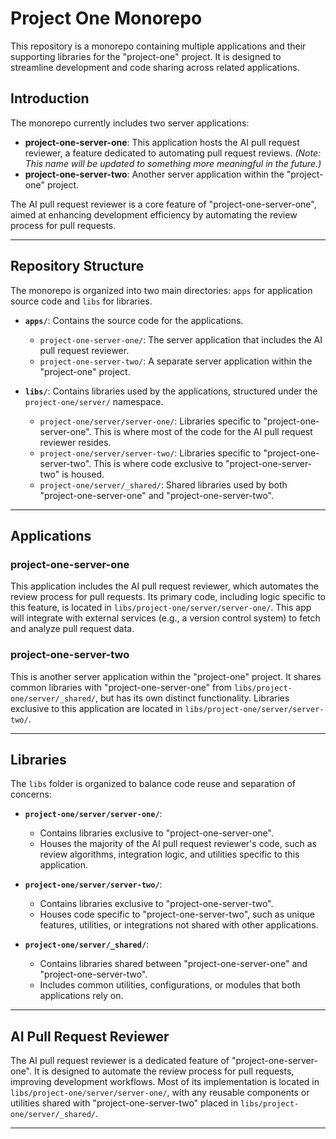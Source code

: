 # Project One Monorepo

This repository is a monorepo containing multiple applications and their supporting libraries for the "project-one" project. It is designed to streamline development and code sharing across related applications.

## Introduction

The monorepo currently includes two server applications:

- **project-one-server-one**: This application hosts the AI pull request reviewer, a feature dedicated to automating pull request reviews. *(Note: This name will be updated to something more meaningful in the future.)*
- **project-one-server-two**: Another server application within the "project-one" project.

The AI pull request reviewer is a core feature of "project-one-server-one", aimed at enhancing development efficiency by automating the review process for pull requests.

---

## Repository Structure

The monorepo is organized into two main directories: `apps` for application source code and `libs` for libraries.

- **`apps/`**: Contains the source code for the applications.
  - `project-one-server-one/`: The server application that includes the AI pull request reviewer.
  - `project-one-server-two/`: A separate server application within the "project-one" project.

- **`libs/`**: Contains libraries used by the applications, structured under the `project-one/server/` namespace.
  - `project-one/server/server-one/`: Libraries specific to "project-one-server-one". This is where most of the code for the AI pull request reviewer resides.
  - `project-one/server/server-two/`: Libraries specific to "project-one-server-two". This is where code exclusive to "project-one-server-two" is housed.
  - `project-one/server/_shared/`: Shared libraries used by both "project-one-server-one" and "project-one-server-two".

---

## Applications

### project-one-server-one

This application includes the AI pull request reviewer, which automates the review process for pull requests. Its primary code, including logic specific to this feature, is located in `libs/project-one/server/server-one/`. This app will integrate with external services (e.g., a version control system) to fetch and analyze pull request data.

### project-one-server-two

This is another server application within the "project-one" project. It shares common libraries with "project-one-server-one" from `libs/project-one/server/_shared/`, but has its own distinct functionality. Libraries exclusive to this application are located in `libs/project-one/server/server-two/`.

---

## Libraries

The `libs` folder is organized to balance code reuse and separation of concerns:

- **`project-one/server/server-one/`**:
  - Contains libraries exclusive to "project-one-server-one".
  - Houses the majority of the AI pull request reviewer's code, such as review algorithms, integration logic, and utilities specific to this application.

- **`project-one/server/server-two/`**:
  - Contains libraries exclusive to "project-one-server-two".
  - Houses code specific to "project-one-server-two", such as unique features, utilities, or integrations not shared with other applications.

- **`project-one/server/_shared/`**:
  - Contains libraries shared between "project-one-server-one" and "project-one-server-two".
  - Includes common utilities, configurations, or modules that both applications rely on.

---

## AI Pull Request Reviewer

The AI pull request reviewer is a dedicated feature of "project-one-server-one". It is designed to automate the review process for pull requests, improving development workflows. Most of its implementation is located in `libs/project-one/server/server-one/`, with any reusable components or utilities shared with "project-one-server-two" placed in `libs/project-one/server/_shared/`.

---
